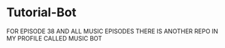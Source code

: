# Tutorial-Bot

FOR EPISODE 38 AND ALL MUSIC EPISODES THERE IS ANOTHER REPO IN MY PROFILE CALLED MUSIC BOT 
